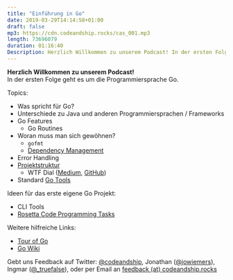 ```yaml
---
title: "Einführung in Go"
date: 2019-03-29T14:14:58+01:00
draft: false
mp3: https://cdn.codeandship.rocks/cas_001.mp3
length: 73696079
duration: 01:16:40
Description: Herzlich Willkommen zu unserem Podcast! In der ersten Folge geht es um die Programmiersprache Go. Dabei gehen wir darauf ein, was Go für Vor- und Nacherteile gegenüber etablierteren Sprachen hat.
---
```

**Herzlich Willkommen zu unserem Podcast!**  
In der ersten Folge geht es um die Programmiersprache Go.

Topics:

- Was spricht für Go?
- Unterschiede zu Java und anderen Programmiersprachen / Frameworks
- Go Features
    - Go Routines
- Woran muss man sich gewöhnen?
    - `gofmt`
    - [Dependency Management](https://blog.golang.org/using-go-modules)
- Error Handling
- [Projektstruktur](https://github.com/golang-standards/project-layout)
    - WTF Dial ([Medium](https://medium.com/wtf-dial), [GitHub](https://github.com/benbjohnson/wtf/tree/http))
- Standard [Go Tools](https://github.com/golang/go/wiki/CodeTools)

Ideen für das erste eigene Go Projekt:

- CLI Tools 
- [Rosetta Code Programming Tasks](https://rosettacode.org/wiki/Category:Draft_Programming_Tasks)

Weitere hilfreiche Links:

- [Tour of Go](https://tour.golang.org/welcome/1) 
- [Go Wiki](https://github.com/golang/go/wiki)

Gebt uns Feedback auf Twitter: [@codeandship](https://twitter.com/codeandship), Jonathan ([@jowiemers](https://twitter.com/jowiemers)), Ingmar ([@_truefalse](https://twitter.com/_truefalse)), oder per Email an [feedback (at) codeandship.rocks](mailto:feedback@codeandship.rocks)